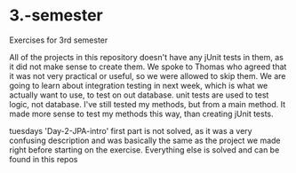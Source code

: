 # 3.-semester
Exercises for 3rd semester

All of the projects in this repository doesn't have any jUnit tests in them, as it did not make sense to create them. We spoke to Thomas who agreed that it was not very practical or useful, so we were allowed to skip them. We are going to learn about integration testing in next week, which is what we actually want to use, to test on out database. unit tests are used to test logic, not database.
I've still tested my methods, but from a main method. It made more sense to test my methods this way, than creating jUnit tests.

tuesdays 'Day-2-JPA-intro' first part is not solved, as it was a very confusing description and was basically the same as the project we made right before starting on the exercise. Everything else is solved and can be found in this repos
